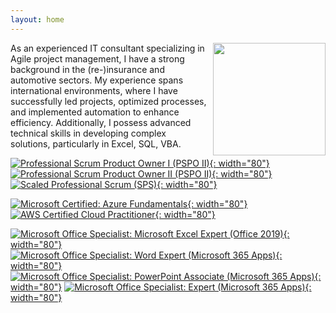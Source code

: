 ```yaml
---
layout: home
---
```


<img src="/assets/2022/cv/cv_pic_luca_franceschini.jpg" style="float:right;padding-left:10px" width="180">

As an experienced IT consultant specializing in Agile project management, I have a strong background in the (re-)insurance and automotive sectors.
My experience spans international environments, where I have successfully led projects, optimized processes, and implemented automation to enhance efficiency.
Additionally, I possess advanced technical skills in developing complex solutions, particularly in Excel, SQL, VBA.

<!-- Scrum.org certifications -->
[![Professional Scrum Product Owner I (PSPO II)](assets/2024/logos-certs/professional-scrum-product-owner-i-pspo-i.png){: width="80"}](https://www.credly.com/badges/3137ece2-15b9-4f41-ab8f-4bf1030f8eed/public_url)
[![Professional Scrum Product Owner II (PSPO II)](assets/2024/logos-certs/professional-scrum-product-owner-ii-pspo-ii.png){: width="80"}](https://www.credly.com/badges/0c643fef-cc27-4091-8b50-11e63629e1df/public_url)
[![Scaled Professional Scrum (SPS)](assets/2024/logos-certs/scaled-professional-scrum-sps.png){: width="80"}](https://www.credly.com/badges/0236fce4-c6c0-4518-aba4-ace0f3721ea6/public_url)

<!-- Cloud certifications -->
[![Microsoft Certified: Azure Fundamentals](assets/2024/logos-certs/microsoft-certified-azure-fundamentals.png){: width="80"}](https://www.credly.com/badges/b2e7fca0-aeb9-4521-b8e8-4a74d05fe252/public_url)
[![AWS Certified Cloud Practitioner](assets/2024/logos-certs/aws-certified-cloud-practitioner.png){: width="80"}](https://www.credly.com/badges/8bb5949f-1493-4e62-9e2f-44a0a9bc4338/public_url)

<!-- Microsoft Office certifications -->
[![Microsoft Office Specialist: Microsoft Excel Expert (Office 2019)](assets/2024/logos-certs/microsoft-office-specialist-microsoft-excel-expert-office-2019.png){: width="80"}](https://www.credly.com/badges/d645a896-d129-4150-86b3-10bef7d4143c/public_url)
[![Microsoft Office Specialist: Word Expert (Microsoft 365 Apps)](assets/2024/logos-certs/microsoft-office-specialist-word-expert-microsoft-365-apps.png){: width="80"}](https://www.credly.com/badges/e113d9ae-b2e2-4ff8-88b5-4a74e49c410a/public_url)
[![Microsoft Office Specialist: PowerPoint Associate (Microsoft 365 Apps)](assets/2024/logos-certs/microsoft-office-specialist-powerpoint-associate-microsoft-365-apps.png){: width="80"}](https://www.credly.com/badges/3d43b818-bb8a-46e0-bc7b-386fcee8ffcd/public_url)
[![Microsoft Office Specialist: Expert (Microsoft 365 Apps)](assets/2024/logos-certs/microsoft-office-specialist-expert-microsoft-365-apps.png){: width="80"}](https://www.credly.com/badges/d3010017-2a96-4392-82ec-7779ca3f24d4/public_url)
